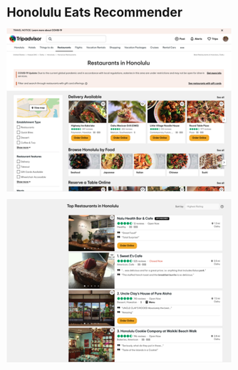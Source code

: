 # Honolulu Eats Recommender

![honolulu-page-top](/imgs/honolulu-page-top.png)

![honolulu-page-bot](/imgs/honolulu-page-bot.png)

